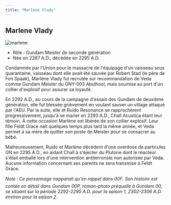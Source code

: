 ```yaml
---
title: "Marlene Vlady"
---
```


Marlene Vlady
-------------

![marlene](/images/stories/manga/gundam00f/persos/marlene.jpg)
- Rôle : Gundam Meister de seconde génération  
- Née en 2267 A.D., décédée en 2295 A.D.


Condamnée par l'Union pour le massacre de l'équipage d'un vaisseau sous quarantaine, vaisseau dont elle avait été sauvée par Robert Stad (le père de Fon Spaak), Marlène Vlady fut recrutée sur recommandation de Veda comme Gundam Meister du GNY-003 Abulhool, mais soumise au port d'un collier d'explosif pour assurer sa loyauté.


En 2292 A.D., au cours de la campagne d'essais des Gundam de deuxième génération, elle fut blessée grièvement en voulant sauver un village attaqué par l'AEU. Par la suite, elle et Ruido Resonance se rapprochèrent progressivement, jusqu'à se marier en 2293 A.D., Chall Acustica étant leur témoin. À cette occasion Marlène est libérée de son collier explosif. Leur fille Feldt Grace naît quelques temps plus tard la même année, et Veda permet à sa mère de quitter son poste de Meister pour se consacrer au bébé.


Malheureusement, Ruido et Marlène décèdent d'une overdose de particules GN en 2295 A.D., en aidant Chall à s'éjecter du Plutone dont le réacteur s'était emballé lors d'une intervention antiterroriste non autorisée par Veda. Aucune information concernant ses parents ne sera transmise à Feldt Grace.


*Note : Ce personnage napparait qu'en rappel dans 00F. Son histoire est contée en détail dans Gundam 00P, roman-photo préquelle à Gundam 00, se situant sur la période 2292-2295 A.D. pour la saison 1, 2302-2306 A.D. environ pour la saison 2.*


 

